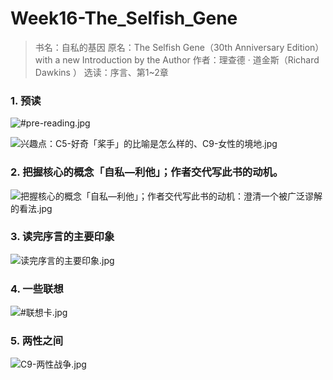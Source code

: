 # Week16-The_Selfish_Gene
> 书名：自私的基因
> 原名：The Selfish Gene（30th Anniversary Edition）with a new Introduction by the Author
> 作者：理查德 · 道金斯（Richard Dawkins ）
> 选读：序言、第1~2章



### 1. 预读



![#pre-reading.jpg](http://upload-images.jianshu.io/upload_images/10451-5034d2be9b011b16.jpg?imageMogr2/auto-orient/strip%7CimageView2/2/w/1240)

![兴趣点：C5-好奇「桨手」的比喻是怎么样的、C9-女性的境地.jpg](http://upload-images.jianshu.io/upload_images/10451-3c9dc136005ea1fd.jpg?imageMogr2/auto-orient/strip%7CimageView2/2/w/1240)

### 2. 把握核心的概念「自私—利他」；作者交代写此书的动机。

![把握核心的概念「自私—利他」；作者交代写此书的动机：澄清一个被广泛谬解的看法.jpg](http://upload-images.jianshu.io/upload_images/10451-cc2f3e75b49d98a0.jpg?imageMogr2/auto-orient/strip%7CimageView2/2/w/1240)



### 3. 读完序言的主要印象

![读完序言的主要印象.jpg](http://upload-images.jianshu.io/upload_images/10451-f9c6f421b9a1ac00.jpg?imageMogr2/auto-orient/strip%7CimageView2/2/w/1240)

### 4. 一些联想

![#联想卡.jpg](http://upload-images.jianshu.io/upload_images/10451-7fedae9af6c7d06d.jpg?imageMogr2/auto-orient/strip%7CimageView2/2/w/1240)

### 5. 两性之间




![ C9-两性战争.jpg](http://upload-images.jianshu.io/upload_images/10451-516374b8fc03d343.jpg?imageMogr2/auto-orient/strip%7CimageView2/2/w/1240)